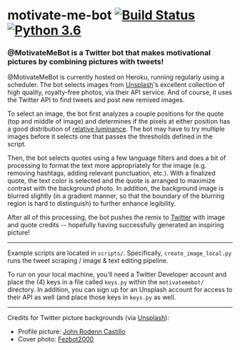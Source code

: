 # motivate-me-bot [![Build Status](https://travis-ci.org/bbrzycki/motivate-me-bot.svg?branch=master)](https://travis-ci.org/bbrzycki/motivate-me-bot) [![Python 3.6](https://img.shields.io/badge/python-3.6-blue.svg)](https://www.python.org/downloads/release/python-360/)
### @MotivateMeBot is a Twitter bot that makes motivational pictures by combining pictures with tweets!

@MotivateMeBot is currently hosted on Heroku, running regularly using a scheduler. The bot selects images from [Unsplash](https://unsplash.com/?utm_source=MotivateMeBot&utm_medium=referral)'s excellent collection of high quality, royalty-free photos, via their API service. And of course, it uses the Twitter API to find tweets and post new remixed images.

To select an image, the bot first analyzes a couple positions for the quote (top and middle of image) and determines if the pixels at either position has a good distribution of [relative luminance](https://en.wikipedia.org/wiki/Relative_luminance). The bot may have to try multiple images before it selects one that passes the thresholds defined in the script.

Then, the bot selects quotes using a few language filters and does a bit of processing to format the text more appropriately for the image (e.g. removing hashtags, adding relevant punctuation, etc.). With a finalized quote, the text color is selected and the quote is arranged to maximize contrast with the background photo. In addition, the background image is blurred slightly (in a gradient manner, so that the boundary of the blurring region is hard to distinguish) to further enhance legibility.

After all of this processing, the bot pushes the remix to [Twitter](https://twitter.com/MotivateMeBot) with image and quote credits -- hopefully having successfully generated an inspiring picture!

---

Example scripts are located in `scripts/`. Specifically, `create_image_local.py` runs the tweet scraping / image & text editing pipeline. 

To run on your local machine, you'll need a Twitter Developer account and place the (4) keys in a file called `keys.py` within the `motivatemebot/` directory. In addition, you can sign up for an Unsplash account for access to their API as well (and place those keys in `keys.py` as well.

---

Credits for Twitter picture backgrounds (via [Unsplash](https://unsplash.com/?utm_source=MotivateMeBot&utm_medium=referral)):

* Profile picture: [John Rodenn Castillo](https://unsplash.com/photos/eluzJSfkNCk?utm_source=MotivateMeBot&utm_medium=referral)
* Cover photo: [Fezbot2000](https://unsplash.com/photos/wxGwllldlIQ?utm_source=MotivateMeBot&utm_medium=referral)
